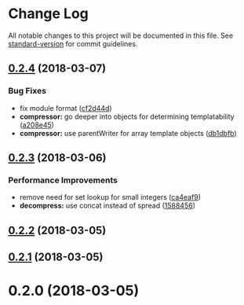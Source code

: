 # Change Log

All notable changes to this project will be documented in this file. See [standard-version](https://github.com/conventional-changelog/standard-version) for commit guidelines.

<a name="0.2.4"></a>
## [0.2.4](https://github.com/jgranstrom/zipson/compare/v0.2.3...v0.2.4) (2018-03-07)


### Bug Fixes

* fix module format ([cf2d44d](https://github.com/jgranstrom/zipson/commit/cf2d44d))
* **compressor:** go deeper into objects for determining templatability ([a208e45](https://github.com/jgranstrom/zipson/commit/a208e45))
* **compressor:** use parentWriter for array template objects ([db1dbfb](https://github.com/jgranstrom/zipson/commit/db1dbfb))



<a name="0.2.3"></a>
## [0.2.3](https://github.com/jgranstrom/zipson/compare/v0.2.2...v0.2.3) (2018-03-06)


### Performance Improvements

* remove need for set lookup for small integers ([ca4eaf9](https://github.com/jgranstrom/zipson/commit/ca4eaf9))
* **decompress:** use concat instead of spread ([1588456](https://github.com/jgranstrom/zipson/commit/1588456))



<a name="0.2.2"></a>
## [0.2.2](https://github.com/jgranstrom/zipson/compare/v0.2.1...v0.2.2) (2018-03-05)



<a name="0.2.1"></a>
## [0.2.1](https://github.com/jgranstrom/zipson/compare/v0.2.0...v0.2.1) (2018-03-05)



<a name="0.2.0"></a>
# 0.2.0 (2018-03-05)
